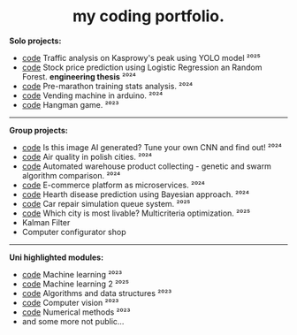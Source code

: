 
<h1 align="center"> my coding portfolio. </h1>

**Solo projects:**
- [code](https://github.com/wasikjakub/kasprowy_peak_traffic) Traffic analysis on Kasprowy's peak using YOLO model ²⁰²⁵
- [code](https://github.com/wasikjakub/trading-bot) Stock price prediction using Logistic Regression an Random Forest. **engineering thesis** ²⁰²⁴
- [code](https://github.com/wasikjakub/Marathon-prep-playground) Pre-marathon training stats analysis. ²⁰²⁴
- [code](https://github.com/wasikjakub/vending-machine-arduino) Vending machine in arduino. ²⁰²⁴
- [code](https://github.com/wasikjakub/hangman) Hangman game. ²⁰²³

---

**Group projects:**
- [code](https://github.com/wasikjakub/AI-image-recognition-app) Is this image AI generated? Tune your own CNN and find out! ²⁰²⁴
- [code](https://github.com/wasikjakub/airly-API-database-visualizer) Air quality in polish cities. ²⁰²⁴
- [code](https://github.com/wasikjakub/genetic-and-swarm-algorithm-comparison) Automated warehouse product collecting - genetic and swarm algorithm comparison. ²⁰²⁴
- [code](https://github.com/wasikjakub/E-commerce-platform-distributed) E-commerce platform as microservices. ²⁰²⁴
- [code](https://github.com/wasikjakub/bayesian-heart-disease-prediction) Hearth disease prediction using Bayesian approach. ²⁰²⁴
- [code](https://github.com/wasikjakub/car-repair-simulation) Car repair simulation queue system. ²⁰²⁵
- [code](https://github.com/wasikjakub/multicriteria-optimization) Which city is most livable? Multicriteria optimization. ²⁰²⁵
- Kalman Filter
- Computer configurator shop

---

**Uni highlighted modules:**
- [code](https://github.com/wasikjakub/machine-learning-classes) Machine learning ²⁰²³
- [code](https://github.com/wasikjakub/machine-learning-classes-2) Machine learning 2 ²⁰²⁵
- [code](https://github.com/wasikjakub/algorithms-and-data-structures) Algorithms and data structures ²⁰²³
- [code](https://github.com/wasikjakub/computer-vision-classes) Computer vision ²⁰²³
- [code](https://github.com/wasikjakub/numerical-methods-classes) Numerical methods ²⁰²³
- and some more not public...
